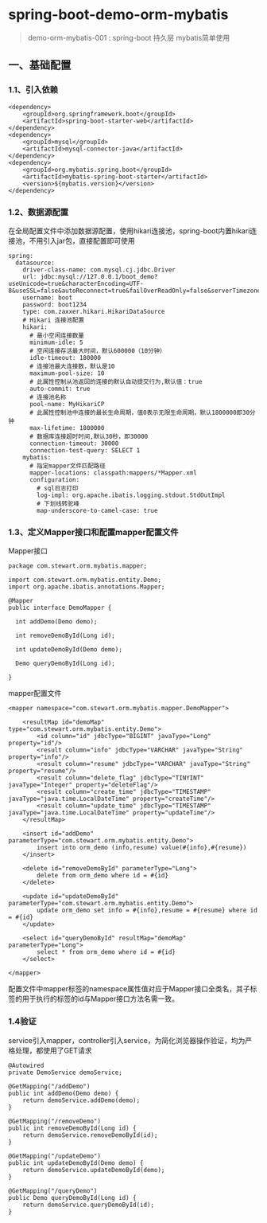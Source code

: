 # spring-boot-demo-orm-mybatis

> demo-orm-mybatis-001 : spring-boot 持久层 mybatis简单使用

## 一、基础配置

### 1.1、引入依赖

    <dependency>
        <groupId>org.springframework.boot</groupId>
        <artifactId>spring-boot-starter-web</artifactId>
    </dependency>
    <dependency>
        <groupId>mysql</groupId>
        <artifactId>mysql-connector-java</artifactId>
    </dependency>
    <dependency>
        <groupId>org.mybatis.spring.boot</groupId>
        <artifactId>mybatis-spring-boot-starter</artifactId>
        <version>${mybatis.version}</version>
    </dependency>

### 1.2、数据源配置

在全局配置文件中添加数据源配置，使用hikari连接池，spring-boot内置hikari连接池，不用引入jar包，直接配置即可使用

    spring:
      datasource:
        driver-class-name: com.mysql.cj.jdbc.Driver
        url: jdbc:mysql://127.0.0.1/boot_demo?useUnicode=true&characterEncoding=UTF-8&useSSL=false&autoReconnect=true&failOverReadOnly=false&serverTimezone=GMT%2B8
        username: boot
        password: boot1234
        type: com.zaxxer.hikari.HikariDataSource
        # Hikari 连接池配置
        hikari:
          # 最小空闲连接数量
          minimum-idle: 5
          # 空闲连接存活最大时间，默认600000（10分钟）
          idle-timeout: 180000
          # 连接池最大连接数，默认是10
          maximum-pool-size: 10
          # 此属性控制从池返回的连接的默认自动提交行为,默认值：true
          auto-commit: true
          # 连接池名称
          pool-name: MyHikariCP
          # 此属性控制池中连接的最长生命周期，值0表示无限生命周期，默认1800000即30分钟
          max-lifetime: 1800000
          # 数据库连接超时时间,默认30秒，即30000
          connection-timeout: 30000
          connection-test-query: SELECT 1
        mybatis:
          # 指定mapper文件匹配路径
          mapper-locations: classpath:mappers/*Mapper.xml
          configuration:
            # sql日志打印
            log-impl: org.apache.ibatis.logging.stdout.StdOutImpl
            # 下划线转驼峰
            map-underscore-to-camel-case: true

### 1.3、定义Mapper接口和配置mapper配置文件

Mapper接口

    package com.stewart.orm.mybatis.mapper;
    
    import com.stewart.orm.mybatis.entity.Demo;
    import org.apache.ibatis.annotations.Mapper;
    
    @Mapper
    public interface DemoMapper {
    
      int addDemo(Demo demo);

      int removeDemoById(Long id);

      int updateDemoById(Demo demo);

      Demo queryDemoById(Long id);
    
    }

mapper配置文件

    <mapper namespace="com.stewart.orm.mybatis.mapper.DemoMapper">

        <resultMap id="demoMap" type="com.stewart.orm.mybatis.entity.Demo">
            <id column="id" jdbcType="BIGINT" javaType="Long" property="id"/>
            <result column="info" jdbcType="VARCHAR" javaType="String" property="info"/>
            <result column="resume" jdbcType="VARCHAR" javaType="String" property="resume"/>
            <result column="delete_flag" jdbcType="TINYINT" javaType="Integer" property="deleteFlag"/>
            <result column="create_time" jdbcType="TIMESTAMP" javaType="java.time.LocalDateTime" property="createTime"/>
            <result column="update_time" jdbcType="TIMESTAMP" javaType="java.time.LocalDateTime" property="updateTime"/>
        </resultMap>

        <insert id="addDemo" parameterType="com.stewart.orm.mybatis.entity.Demo">
            insert into orm_demo (info,resume) value(#{info},#{resume})
        </insert>
    
        <delete id="removeDemoById" parameterType="Long">
            delete from orm_demo where id = #{id}
        </delete>
    
        <update id="updateDemoById" parameterType="com.stewart.orm.mybatis.entity.Demo">
            update orm_demo set info = #{info},resume = #{resume} where id = #{id}
        </update>
    
        <select id="queryDemoById" resultMap="demoMap" parameterType="Long">
            select * from orm_demo where id = #{id}
        </select>
    
    </mapper>

配置文件中mapper标签的namespace属性值对应于Mapper接口全类名，其子标签的用于执行的标签的id与Mapper接口方法名需一致。

### 1.4验证

service引入mapper，controller引入service，为简化浏览器操作验证，均为严格处理，都使用了GET请求

    @Autowired
    private DemoService demoService;

    @GetMapping("/addDemo")
    public int addDemo(Demo demo) {
        return demoService.addDemo(demo);
    }

    @GetMapping("/removeDemo")
    public int removeDemoById(Long id) {
        return demoService.removeDemoById(id);
    }

    @GetMapping("/updateDemo")
    public int updateDemoById(Demo demo) {
        return demoService.updateDemoById(demo);
    }

    @GetMapping("/queryDemo")
    public Demo queryDemoById(Long id) {
        return demoService.queryDemoById(id);
    }